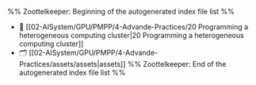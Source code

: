 %% Zoottelkeeper: Beginning of the autogenerated index file list  %%
- 📄 [[02-AISystem/GPU/PMPP/4-Advande-Practices/20 Programming a heterogeneous computing cluster|20 Programming a heterogeneous computing cluster]]
- 🗂️ [[02-AISystem/GPU/PMPP/4-Advande-Practices/assets/assets|assets]]
%% Zoottelkeeper: End of the autogenerated index file list  %%
